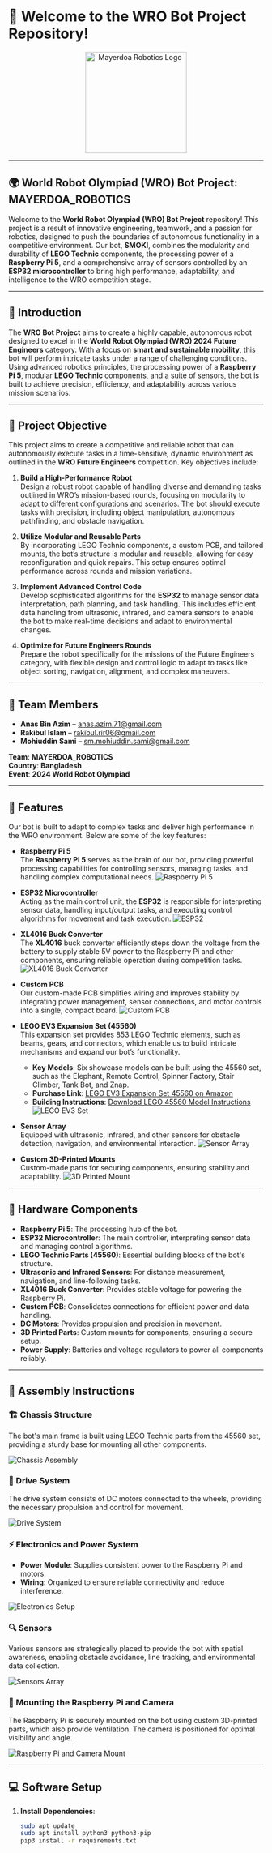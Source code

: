 
# 🤖 Welcome to the WRO Bot Project Repository!

<div align="center">
  <img src="https://github.com/user-attachments/assets/172c3a2a-33b5-4c01-a7e5-fbb2edcce263" alt="Mayerdoa Robotics Logo" width="200" />
</div>

---

## 🌍 World Robot Olympiad (WRO) Bot Project: **MAYERDOA_ROBOTICS**

Welcome to the **World Robot Olympiad (WRO) Bot Project** repository! This project is a result of innovative engineering, teamwork, and a passion for robotics, designed to push the boundaries of autonomous functionality in a competitive environment. Our bot, **SMOKI**, combines the modularity and durability of **LEGO Technic** components, the processing power of a **Raspberry Pi 5**, and a comprehensive array of sensors controlled by an **ESP32 microcontroller** to bring high performance, adaptability, and intelligence to the WRO competition stage.

---

## 🎉 Introduction

The **WRO Bot Project** aims to create a highly capable, autonomous robot designed to excel in the **World Robot Olympiad (WRO) 2024 Future Engineers** category. With a focus on **smart and sustainable mobility**, this bot will perform intricate tasks under a range of challenging conditions. Using advanced robotics principles, the processing power of a **Raspberry Pi 5**, modular **LEGO Technic** components, and a suite of sensors, the bot is built to achieve precision, efficiency, and adaptability across various mission scenarios.

---

## 🎯 Project Objective

This project aims to create a competitive and reliable robot that can autonomously execute tasks in a time-sensitive, dynamic environment as outlined in the **WRO Future Engineers** competition. Key objectives include:

1. **Build a High-Performance Robot**  
   Design a robust robot capable of handling diverse and demanding tasks outlined in WRO’s mission-based rounds, focusing on modularity to adapt to different configurations and scenarios. The bot should execute tasks with precision, including object manipulation, autonomous pathfinding, and obstacle navigation.

2. **Utilize Modular and Reusable Parts**  
   By incorporating LEGO Technic components, a custom PCB, and tailored mounts, the bot’s structure is modular and reusable, allowing for easy reconfiguration and quick repairs. This setup ensures optimal performance across rounds and mission variations.

3. **Implement Advanced Control Code**  
   Develop sophisticated algorithms for the **ESP32** to manage sensor data interpretation, path planning, and task handling. This includes efficient data handling from ultrasonic, infrared, and camera sensors to enable the bot to make real-time decisions and adapt to environmental changes.

4. **Optimize for Future Engineers Rounds**  
   Prepare the robot specifically for the missions of the Future Engineers category, with flexible design and control logic to adapt to tasks like object sorting, navigation, alignment, and complex maneuvers. 

---

## 👥 Team Members

- **Anas Bin Azim** – [anas.azim.71@gmail.com](mailto:anas.azim.71@gmail.com)
- **Rakibul Islam** – [rakibul.rir06@gmail.com](mailto:rakibul.rir06@gmail.com)
- **Mohiuddin Sami** – [sm.mohiuddin.sami@gmail.com](mailto:sm.mohiuddin.sami@gmail.com)

**Team**: **MAYERDOA_ROBOTICS**  
**Country**: **Bangladesh**  
**Event**: **2024 World Robot Olympiad**

---

## 🚀 Features

Our bot is built to adapt to complex tasks and deliver high performance in the WRO environment. Below are some of the key features:

- **Raspberry Pi 5**  
  The **Raspberry Pi 5** serves as the brain of our bot, providing powerful processing capabilities for controlling sensors, managing tasks, and handling complex computational needs.
  ![Raspberry Pi 5](https://via.placeholder.com/150)  

- **ESP32 Microcontroller**  
  Acting as the main control unit, the **ESP32** is responsible for interpreting sensor data, handling input/output tasks, and executing control algorithms for movement and task execution.
  ![ESP32](https://via.placeholder.com/150)

- **XL4016 Buck Converter**  
  The **XL4016** buck converter efficiently steps down the voltage from the battery to supply stable 5V power to the Raspberry Pi and other components, ensuring reliable operation during competition tasks.
  ![XL4016 Buck Converter](https://via.placeholder.com/150)

- **Custom PCB**  
  Our custom-made PCB simplifies wiring and improves stability by integrating power management, sensor connections, and motor controls into a single, compact board.
  ![Custom PCB](https://via.placeholder.com/150)

- **LEGO EV3 Expansion Set (45560)**  
  This expansion set provides 853 LEGO Technic elements, such as beams, gears, and connectors, which enable us to build intricate mechanisms and expand our bot’s functionality.
  - **Key Models**: Six showcase models can be built using the 45560 set, such as the Elephant, Remote Control, Spinner Factory, Stair Climber, Tank Bot, and Znap.
  - **Purchase Link**: [LEGO EV3 Expansion Set 45560 on Amazon](https://www.amazon.com/dp/B00F3B2QK6)
  - **Building Instructions**: [Download LEGO 45560 Model Instructions](https://education.lego.com/en-us/product-resources/mindstorms-ev3/downloads)
  ![LEGO EV3 Set](https://via.placeholder.com/150)

- **Sensor Array**  
  Equipped with ultrasonic, infrared, and other sensors for obstacle detection, navigation, and environmental interaction.
  ![Sensor Array](https://via.placeholder.com/150)

- **Custom 3D-Printed Mounts**  
  Custom-made parts for securing components, ensuring stability and adaptability.
  ![3D Printed Mount](https://via.placeholder.com/150)

---

## 🧩 Hardware Components

- **Raspberry Pi 5**: The processing hub of the bot.
- **ESP32 Microcontroller**: The main controller, interpreting sensor data and managing control algorithms.
- **LEGO Technic Parts (45560)**: Essential building blocks of the bot's structure.
- **Ultrasonic and Infrared Sensors**: For distance measurement, navigation, and line-following tasks.
- **XL4016 Buck Converter**: Provides stable voltage for powering the Raspberry Pi.
- **Custom PCB**: Consolidates connections for efficient power and data handling.
- **DC Motors**: Provides propulsion and precision in movement.
- **3D Printed Parts**: Custom mounts for components, ensuring a secure setup.
- **Power Supply**: Batteries and voltage regulators to power all components reliably.

---

## 🔧 Assembly Instructions

### 🏗️ Chassis Structure

The bot's main frame is built using LEGO Technic parts from the 45560 set, providing a sturdy base for mounting all other components.

![Chassis Assembly](./images/01_chassis_structure.jpg)

### 🚗 Drive System

The drive system consists of DC motors connected to the wheels, providing the necessary propulsion and control for movement.

![Drive System](./images/02_drive_system.jpg)

### ⚡ Electronics and Power System

- **Power Module**: Supplies consistent power to the Raspberry Pi and motors.
- **Wiring**: Organized to ensure reliable connectivity and reduce interference.

![Electronics Setup](./images/03_electronics.jpg)

### 🔍 Sensors

Various sensors are strategically placed to provide the bot with spatial awareness, enabling obstacle avoidance, line tracking, and environmental data collection.

![Sensors Array](./images/04_sensors.jpg)

### 📸 Mounting the Raspberry Pi and Camera

The Raspberry Pi is securely mounted on the bot using custom 3D-printed parts, which also provide ventilation. The camera is positioned for optimal visibility and angle.

![Raspberry Pi and Camera Mount](./images/05_raspberry_camera.jpg)

---

## 💻 Software Setup

1. **Install Dependencies**:
   ```bash
   sudo apt update
   sudo apt install python3 python3-pip
   pip3 install -r requirements.txt
